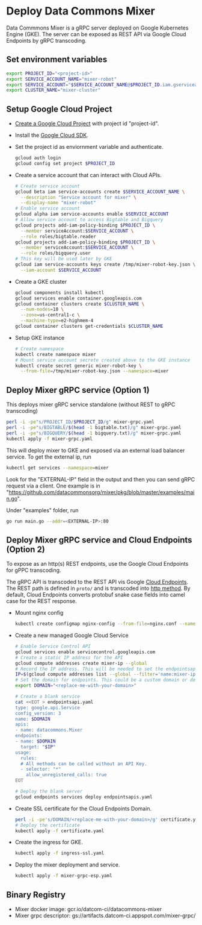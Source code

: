 # Deploy Data Commons Mixer

Data Commmons Mixer is a gRPC server deployed on Google Kubernetes Engine (GKE).
The server can be exposed as REST API via Google Cloud Endpoints by gRPC transcoding.

## Set environment variables

```bash
export PROJECT_ID="<project-id>"
export SERVICE_ACCOUNT_NAME="mixer-robot"
export SERVICE_ACCOUNT="$SERVICE_ACCOUNT_NAME@$PROJECT_ID.iam.gserviceaccount.com"
export CLUSTER_NAME="mixer-cluster"
```

## Setup Google Cloud Project

* [Create a Google Cloud Project](https://cloud.google.com/resource-manager/docs/creating-managing-projects) with project id "project-id".

* Install the [Google Cloud SDK](https://cloud.google.com/sdk/install).

* Set the project id as enviornment variable and authenticate.

  ```bash
  gcloud auth login
  gcloud config set project $PROJECT_ID
  ```

* Create a service account that can interact with Cloud APIs.

  ```bash
  # Create service account
  gcloud beta iam service-accounts create $SERVICE_ACCOUNT_NAME \
    --description "Service account for mixer" \
    --display-name "mixer-robot"
  # Enable service account
  gcloud alpha iam service-accounts enable $SERVICE_ACCOUNT
  # Allow service account to access Bigtable and Bigquery
  gcloud projects add-iam-policy-binding $PROJECT_ID \
    --member serviceAccount:$SERVICE_ACCOUNT \
    --role roles/bigtable.reader
  gcloud projects add-iam-policy-binding $PROJECT_ID \
    --member serviceAccount:$SERVICE_ACCOUNT \
    --role roles/bigquery.user
  # This key will be used later by GKE
  gcloud iam service-accounts keys create /tmp/mixer-robot-key.json \
    --iam-account $SERVICE_ACCOUNT
  ```

* Create a GKE cluster

  ```bash
  gcloud components install kubectl
  gcloud services enable container.googleapis.com
  gcloud container clusters create $CLUSTER_NAME \
    --num-nodes=10 \
    --zone=us-central1-c \
    --machine-type=e2-highmem-4
  gcloud container clusters get-credentials $CLUSTER_NAME
  ```

* Setup GKE instance

  ```bash
  # Create namespace
  kubectl create namespace mixer
  # Mount service account secrete created above to the GKE instance
  kubectl create secret generic mixer-robot-key \
    --from-file=/tmp/mixer-robot-key.json --namespace=mixer
  ```

## Deploy Mixer gRPC service (Option 1)

This deploys mixer gRPC service standalone (without REST to gRPC transcoding)

```bash
perl -i -pe"s/PROJECT_ID/$PROJECT_ID/g" mixer-grpc.yaml
perl -i -pe"s/BIGTABLE/$(head -1 bigtable.txt)/g" mixer-grpc.yaml
perl -i -pe"s/BIGQUERY/$(head -1 bigquery.txt)/g" mixer-grpc.yaml
kubectl apply -f mixer-grpc.yaml
```

This will deploy mixer to GKE and exposed via an external load balancer service.
To get the external ip, run

```bash
kubectl get services --namespace=mixer
```

Look for the "EXTERNAL-IP" field in the output and then you can send gRPC
request via a client. One example is in "https://github.com/datacommonsorg/mixer/pkg/blob/master/examples/main.go".

Under "examples" folder, run

```bash
go run main.go --addr=<EXTERNAL-IP>:80
  ```

## Deploy Mixer gRPC service and Cloud Endpoints (Option 2)

To expose as an http(s) REST endpoints, use the Google Cloud Endpoints for gPPC transcoding.

The gRPC API is transcoded to the REST API vis Google [Cloud Endpoints](https://cloud.google.com/endpoints/docs/quickstart-endpoints).
The REST path is defined in `proto/` and is transcoded into [http method](https://cloud.google.com/endpoints/docs/grpc/transcoding#map_a_get_method).
By default, Cloud Endpoints converts protobuf snake case fields into camel case for the REST response.

* Mount nginx config

  ```bash
  kubectl create configmap nginx-config --from-file=nginx.conf --namespace=mixer
  ```

* Create a new managed Google Cloud Service

  ```bash
  # Enable Service Control API
  gcloud services enable servicecontrol.googleapis.com
  # Create a static IP address for the API
  gcloud compute addresses create mixer-ip --global
  # Record the IP address. This will be needed to set the endpointsapi.yaml
  IP=$(gcloud compute addresses list --global --filter='name:mixer-ip' --format='value(ADDRESS)')
  # Set the domain for endpoints. This could be a custom domain or default domain from Endpoints like xxx.endpoints.$PROJECT_ID.cloud.goog
  export DOMAIN="<replace-me-with-your-domain>"

  # Create a blank service
  cat <<EOT > endpointsapi.yaml
  type: google.api.Service
  config_version: 3
  name: $DOMAIN
  apis:
  - name: datacommons.Mixer
  endpoints:
  - name: $DOMAIN
    target: "$IP"
  usage:
    rules:
    # All methods can be called without an API Key.
    - selector: "*"
      allow_unregistered_calls: true
  EOT

  # Deploy the blank server
  gcloud endpoints services deploy endpointsapis.yaml
  ```

* Create SSL certificate for the Cloud Endpoints Domain.

  ```bash
  perl -i -pe's/DOMAIN/<replace-me-with-your-domain>/g' certificate.yaml
  # Deploy the certificate
  kubectl apply -f certificate.yaml
  ```

* Create the ingress for GKE.

  ```bash
  kubectl apply -f ingress-ssl.yaml
  ```

* Deploy the mixer deployment and service.

  ```bash
  kubectl apply -f mixer-grpc-esp.yaml
  ```

## Binary Registry

* Mixer docker image: gcr.io/datcom-ci/datacommons-mixer
* Mixer grpc descriptor: gs://artifacts.datcom-ci.appspot.com/mixer-grpc/
